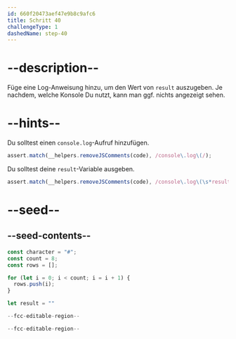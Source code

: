 ```yaml
---
id: 660f20473aef47e9b8c9afc6
title: Schritt 40
challengeType: 1
dashedName: step-40
---
```


# --description--

Füge eine Log-Anweisung hinzu, um den Wert von `result` auszugeben. Je nachdem, welche Konsole Du nutzt, kann man ggf. nichts angezeigt sehen.

# --hints--

Du solltest einen `console.log`-Aufruf hinzufügen.

```js
assert.match(__helpers.removeJSComments(code), /console\.log\(/);
```

Du solltest deine `result`-Variable ausgeben.

```js
assert.match(__helpers.removeJSComments(code), /console\.log\(\s*result\s*\);?/);
```

# --seed--

## --seed-contents--

```js
const character = "#";
const count = 8;
const rows = [];

for (let i = 0; i < count; i = i + 1) {
  rows.push(i);
}

let result = ""

--fcc-editable-region--

--fcc-editable-region--
```
